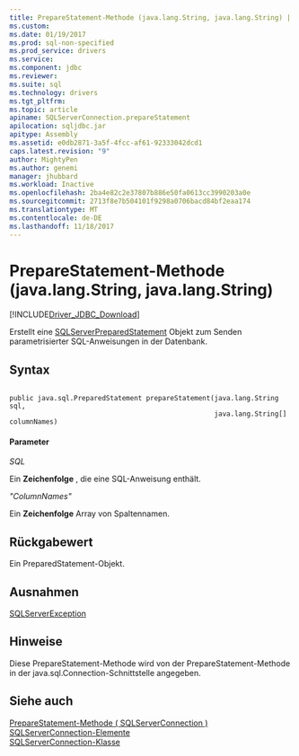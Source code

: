 ```yaml
---
title: PrepareStatement-Methode (java.lang.String, java.lang.String) | Microsoft Docs
ms.custom: 
ms.date: 01/19/2017
ms.prod: sql-non-specified
ms.prod_service: drivers
ms.service: 
ms.component: jdbc
ms.reviewer: 
ms.suite: sql
ms.technology: drivers
ms.tgt_pltfrm: 
ms.topic: article
apiname: SQLServerConnection.prepareStatement
apilocation: sqljdbc.jar
apitype: Assembly
ms.assetid: e0db2871-3a5f-4fcc-af61-92333042dcd1
caps.latest.revision: "9"
author: MightyPen
ms.author: genemi
manager: jhubbard
ms.workload: Inactive
ms.openlocfilehash: 2ba4e82c2e37807b886e50fa0613cc3990203a0e
ms.sourcegitcommit: 2713f8e7b504101f9298a0706bacd84bf2eaa174
ms.translationtype: MT
ms.contentlocale: de-DE
ms.lasthandoff: 11/18/2017
---
```

# <a name="preparestatement-method-javalangstring-javalangstring"></a>PrepareStatement-Methode (java.lang.String, java.lang.String)
[!INCLUDE[Driver_JDBC_Download](../../../includes/driver_jdbc_download.md)]

  Erstellt eine [SQLServerPreparedStatement](../../../connect/jdbc/reference/sqlserverpreparedstatement-class.md) Objekt zum Senden parametrisierter SQL-Anweisungen in der Datenbank.  
  
## <a name="syntax"></a>Syntax  
  
```  
  
public java.sql.PreparedStatement prepareStatement(java.lang.String sql,  
                                                   java.lang.String[] columnNames)  
```  
  
#### <a name="parameters"></a>Parameter  
 *SQL*  
  
 Ein **Zeichenfolge** , die eine SQL-Anweisung enthält.  
  
 *"ColumnNames"*  
  
 Ein **Zeichenfolge** Array von Spaltennamen.  
  
## <a name="return-value"></a>Rückgabewert  
 Ein PreparedStatement-Objekt.  
  
## <a name="exceptions"></a>Ausnahmen  
 [SQLServerException](../../../connect/jdbc/reference/sqlserverexception-class.md)  
  
## <a name="remarks"></a>Hinweise  
 Diese PrepareStatement-Methode wird von der PrepareStatement-Methode in der java.sql.Connection-Schnittstelle angegeben.  
  
## <a name="see-also"></a>Siehe auch  
 [PrepareStatement-Methode &#40; SQLServerConnection &#41;](../../../connect/jdbc/reference/preparestatement-method-sqlserverconnection.md)   
 [SQLServerConnection-Elemente](../../../connect/jdbc/reference/sqlserverconnection-members.md)   
 [SQLServerConnection-Klasse](../../../connect/jdbc/reference/sqlserverconnection-class.md)  
  
  
